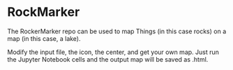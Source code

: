 # RockMarker

The RockerMarker repo can be used to map Things (in this case rocks) on a map (in this case, a lake).

Modify the input file, the icon, the center, and get your own map. Just run the Jupyter Notebook cells and the output map will be saved as .html.

